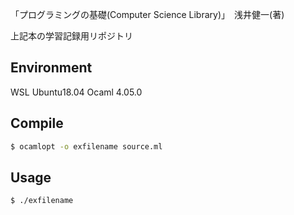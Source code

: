 「プログラミングの基礎(Computer Science Library)」　浅井健一(著)

上記本の学習記録用リポジトリ

## Environment
WSL Ubuntu18.04
Ocaml 4.05.0

## Compile
```bash
$ ocamlopt -o exfilename source.ml
```

## Usage
```bash
$ ./exfilename
```